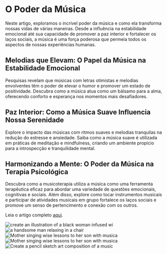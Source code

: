 # O Poder da Música

Neste artigo, exploramos o incrível poder da música e como ela transforma nossas vidas de várias maneiras. Desde a influência na estabilidade emocional até sua capacidade de promover a paz interior e fortalecer os laços sociais, a música é uma força poderosa que permeia todos os aspectos de nossas experiências humanas.

## Melodias que Elevam: O Papel da Música na Estabilidade Emocional

Pesquisas revelam que músicas com letras otimistas e melodias envolventes têm o poder de elevar o humor e promover um estado de positividade. Descubra como a música atua como um bálsamo para a alma, oferecendo conforto e esperança nos momentos mais desafiadores.

## Paz Interior: Como a Música Suave Influencia Nossa Serenidade

Explore o impacto das músicas com ritmos suaves e melodias tranquilas na redução do estresse e ansiedade. Saiba como a música suave é utilizada em práticas de meditação e mindfulness, criando um ambiente propício para a introspecção e tranquilidade mental.

## Harmonizando a Mente: O Poder da Música na Terapia Psicológica

Descubra como a musicoterapia utiliza a música como uma ferramenta terapêutica eficaz para abordar uma variedade de questões emocionais, cognitivas e sociais. Além disso, explore como tocar instrumentos musicais e participar de atividades musicais em grupo fortalece os laços sociais e promove um senso de pertencimento e conexão com os outros.

Leia o artigo completo [aqui](https://web.dio.me/articles/o-poder-da-musica?back=%2Farticles&open-modal=true&page=1&order=oldest).

![create an illustration of a black woman infused wi](https://github.com/jeffersonjaily/Desafio-Artigos-T-cnicos-com-ChatGPT-e-Lexica.art/assets/167900249/ce33117d-92b4-4bcc-b285-b54aa372d9e1)
![a handsome man relaxing in a chair](https://github.com/jeffersonjaily/Desafio-Artigos-T-cnicos-com-ChatGPT-e-Lexica.art/assets/167900249/48793894-12a6-4bc7-8fb0-a6c938b7fa75)
![Mother singing wise lessons to her son with musica](https://github.com/jeffersonjaily/Desafio-Artigos-T-cnicos-com-ChatGPT-e-Lexica.art/assets/167900249/e69011f3-1a5b-4603-8201-9f4e558edd6f)
![Mother singing wise lessons to her son with musica](https://github.com/jeffersonjaily/Desafio-Artigos-T-cnicos-com-ChatGPT-e-Lexica.art/assets/167900249/70797d26-8d35-4381-b61f-897af78f6e1c)
![Create a pencil sketch art composition of a music ](https://github.com/jeffersonjaily/Desafio-Artigos-T-cnicos-com-ChatGPT-e-Lexica.art/assets/167900249/42e744f6-2c9f-4f96-82be-286b8ecfbe11)
